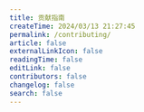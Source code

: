 ```yaml
---
title: 贡献指南
createTime: 2024/03/13 21:27:45
permalink: /contributing/
article: false
externalLinkIcon: false
readingTime: false
editLink: false
contributors: false
changelog: false
search: false
---
```


<!-- @include: ../CONTRIBUTING.md{2-} -->
